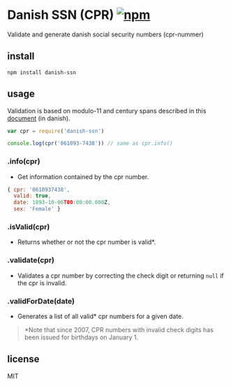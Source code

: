 # Danish SSN (CPR) [![npm][npm-image]][npm-url]

[npm-image]: https://img.shields.io/npm/v/danish-ssn.svg
[npm-url]: https://www.npmjs.com/package/danish-ssn

Validate and generate danish social security numbers (cpr-nummer)

## install
```
npm install danish-ssn
```

## usage

Validation is based on modulo-11 and century spans described in this [document](https://www.cpr.dk/media/17534/personnummeret-i-cpr.pdf) (in danish).

```js
var cpr = require('danish-ssn')

console.log(cpr('061093-7438')) // same as cpr.info()
```

### .info(cpr)
- Get information contained by the cpr number.

```js
{ cpr: '0610937438',
  valid: true,
  date: 1893-10-06T00:00:00.000Z,
  sex: 'Female' }
```

### .isValid(cpr)
- Returns whether or not the cpr number is valid*.

### .validate(cpr)
- Validates a cpr number by correcting the check digit or returning `null` if the cpr is invalid.

### .validForDate(date)
- Generates a list of all valid* cpr numbers for a given date.

> *Note that since 2007, CPR numbers with invalid check digits has been issued for birthdays on January 1.

## license

MIT
